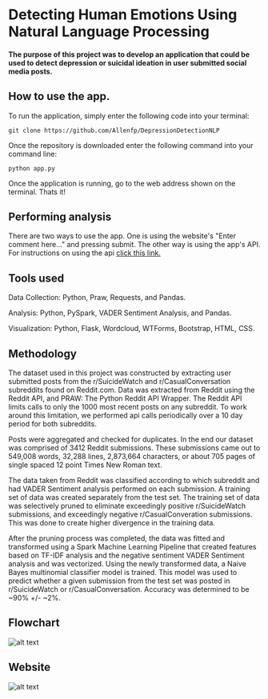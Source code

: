 # Detecting Human Emotions Using Natural Language Processing

#### The purpose of this project was to develop an application that could be used to detect depression or suicidal ideation in user submitted social media posts. 

## How to use the app.
To run the application, simply enter the following code into your terminal:

```git clone https://github.com/Allenfp/DepressionDetectionNLP```


Once the repository is downloaded enter the following command into your command line:

```python app.py```

Once the application is running, go to the web address shown on the terminal. Thats it!

## Performing analysis
There are two ways to use the app. One is using the website's "Enter comment here..." and pressing submit. The other way is using the app's API. For instructions on using the api [click this link.](https://github.com/Allenfp/DepressionDetectionNLP/blob/master/API_documentation.md)


## Tools used
Data Collection: Python, Praw, Requests, and Pandas.

Analysis: Python, PySpark, VADER Sentiment Analysis, and Pandas.

Visualization: Python, Flask, Wordcloud, WTForms, Bootstrap, HTML, CSS.


## Methodology
The dataset used in this project was constructed by extracting user submitted posts from the r/SuicideWatch and r/CasualConversation subreddits found on Reddit.com.
Data was extracted from Reddit using the Reddit API, and PRAW: The Python Reddit API Wrapper. The Reddit API limits calls to only the 1000 most recent posts on any subreddit. 
To work around this limitation, we performed api calls periodically over a 10 day period for both subreddits. 

Posts were aggregated and checked for duplicates.
In the end our dataset was comprised of 3412 Reddit submissions. These submissions came out to 549,008 words, 32,288 lines, 2,873,664 characters, or about 705 pages of single spaced 12 point Times New Roman text.

The data taken from Reddit was classified according to which subreddit and had VADER Sentiment analysis performed on each submission. A training set of data was created separately from the test set. 
The training set of data was selectively pruned to eliminate exceedingly positive r/SuicideWatch submissions, and exceedingly negative r/CasualConveration submissions. This was done to create higher divergence in the training data. 


After the pruning process was completed, the data was fitted and transformed using a Spark Machine Learning Pipeline that created features based on TF-IDF analysis and the negative sentiment VADER Sentiment analysis and was vectorized.
Using the newly transformed data, a Naive Bayes multinomial classifier model is trained. This model was used to predict whether a given submission from the test set was posted in r/SuicideWatch or r/CasualConversation. Accuracy was determined to be ~90% +/- ~2%.

## Flowchart
![alt text](https://github.com/Allenfp/DepressionDetectionNLP/blob/master/wordmap_and_flowchart/Depression%20Detecting%20NLP%20Model.png)

## Website
![alt text](https://github.com/Allenfp/DepressionDetectionNLP/blob/master/DepressionNLPwebsite.png)

